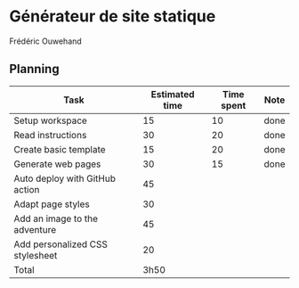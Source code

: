 # Générateur de site statique

Frédéric Ouwehand

## Planning

| Task                            | Estimated time | Time spent | Note |
| ------------------------------- | -------------- | ---------- | ---- |
| Setup workspace                 | 15             | 10         | done |
| Read instructions               | 30             | 20         | done |
| Create basic template           | 15             | 20         | done |
| Generate web pages              | 30             | 15         | done |
| Auto deploy with GitHub action  | 45             |            |      |
| Adapt page styles               | 30             |            |      |
| Add an image to the adventure   | 45             |            |      |
| Add personalized CSS stylesheet | 20             |            |      |
| Total                           | 3h50           |            |      |
